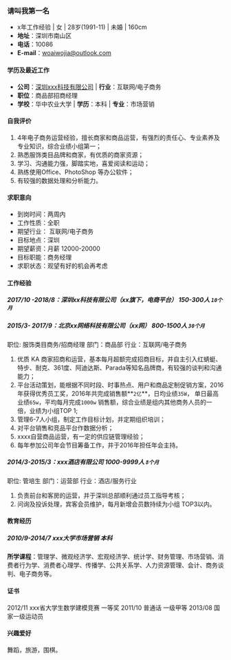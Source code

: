 ### 请叫我第一名

- x年工作经验 | 女 | 28岁(1991-11) | 未婚 | 160cm
- **地址**：深圳市南山区
- **电话**：10086
- **E-mail**：woaiwojia@outlook.com

#### 学历及最近工作

- **公司**：[深圳xxx科技有限公司](http://www.iambest.net)  |  **行业**：互联网/电子商务
- **职位**：商品部招商经理
- **学校**：华中农业大学  | **学历**：本科 | **专业**：市场营销

#### 自我评价

1. 4年电子商务运营经验，擅长商家和商品运营，有强烈的责任心、专业素养及专业知识，综合业绩小组第一；
2. 熟悉服饰类目品牌和商家，有优质的商家资源；
3. 学习、沟通能力强，脚踏实地，喜爱阅读和运动；
4. 熟练使用Office、PhotoShop 等办公软件；
5. 有较强的数据处理和分析能力。

#### 求职意向

- 到岗时间：两周内
- 工作性质：全职
- 期望行业： 互联网/电子商务
- 目标地点：深圳
- 期望薪资：月薪 12000-20000
- 目标职能：商务经理
- 求职状态：观望有好的机会再考虑

#### 工作经验

##### 2017/10 -2018/8：深圳xx科技有限公司（xx旗下，电商平台） 150-300人 `10个月`

##### 2015/3- 2017/9：北京xx网络科技有限公司（xx网） 800-1500人 `30个月`

职位: 服饰类目商务/招商经理 部门：商品部 行业：互联网/电子商务

1. 优质 KA 商家招商和运营，基本每月超额完成招商目标，并自主引入红蜻蜓、特步、耐克、361度、阿迪达斯、Parada等知名品牌商，有较强的谈判和沟通能力；
2. 平台活动策划，能根据不同时段、时事热点、用户和商品定制促销方案，2016年获得优秀员工奖，2016年共完成销售额**`2亿`**，日均业绩`35W`， 单日最高业绩`65w`，平均每月完成`1000w` 销售额，综合业绩是组内其他商务人员的一倍，业绩为小组TOP 1;
3. 管理6-7人小组，制定工作目标计划，并定期组织培训；
4. 对平台销售和竞品平台作数据分析；
5. xxxx自营商品运营，有一定的供应链管理经验；
6. 每年参加公司年会节目筹备工作，并于2016年担任年会主持。

##### 2014/3-2015/3：xxx酒店有限公司 1000-9999人 `8个月`

职位: 管培生 部门：运营部 行业：酒店/服务行业

1. 负责前台和客房的运营，并于深圳总部顺利通过员工指导考核；
2. 问询及投诉处理，宾客会员维护，每月新增会员数持续为小组 TOP3以内。

#### 教育经历

##### 2010/9-2014/7  xxx大学市场营销 本科

**所学课程**：管理学、微观经济学、宏观经济学、统计学、财务管理、市场营销、消费者行为学、消费者心理学、传播学、公共关系学、人力资源管理、会计、商务谈判、电子商务等。

#### 证书

2012/11 xxx省大学生数学建模竞赛 一等奖
2011/10 普通话 一级甲等
2013/08 国家一级运动员

#### 兴趣爱好

舞蹈，旅游，围棋。